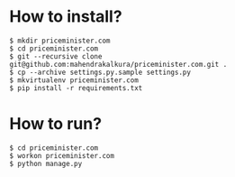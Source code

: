 How to install?
===============

```
$ mkdir priceminister.com
$ cd priceminister.com
$ git --recursive clone git@github.com:mahendrakalkura/priceminister.com.git .
$ cp --archive settings.py.sample settings.py
$ mkvirtualenv priceminister.com
$ pip install -r requirements.txt
```

How to run?
===========

```
$ cd priceminister.com
$ workon priceminister.com
$ python manage.py
```
